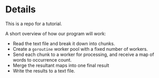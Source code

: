 # Details

This is a repo for a tutorial.

A short overview of how our program will work:

- Read the text file and break it down into chunks.
- Create a `goroutine` worker pool with a fixed number of workers.
- Send each chunk to a worker for processing, and receive a map of words to occurrence count.
- Merge the resultant maps into one final result
- Write the results to a text file.
